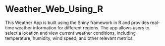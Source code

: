 # Weather_Web_Using_R
This Weather App is built using the Shiny framework in R and provides real-time weather information for different regions. The app allows users to select a location and view current weather conditions, including temperature, humidity, wind speed, and other relevant metrics.
